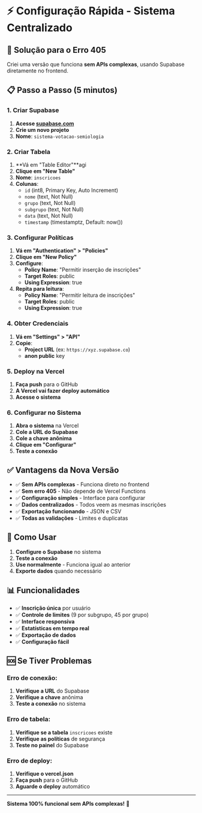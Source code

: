 # ⚡ Configuração Rápida - Sistema Centralizado

## 🚀 Solução para o Erro 405

Criei uma versão que funciona **sem APIs complexas**, usando Supabase diretamente no frontend.

## 📋 Passo a Passo (5 minutos)

### 1. Criar Supabase
1. **Acesse [supabase.com](https://supabase.com)**
2. **Crie um novo projeto**
3. **Nome**: `sistema-votacao-semiologia`

### 2. Criar Tabela
1. **Vá em "Table Editor"**agi
2. **Clique em "New Table"**
3. **Nome**: `inscricoes`
4. **Colunas**:
   - `id` (int8, Primary Key, Auto Increment)
   - `nome` (text, Not Null)
   - `grupo` (text, Not Null)
   - `subgrupo` (text, Not Null)
   - `data` (text, Not Null)
   - `timestamp` (timestamptz, Default: now())

### 3. Configurar Políticas
1. **Vá em "Authentication" > "Policies"**
2. **Clique em "New Policy"**
3. **Configure**:
   - **Policy Name**: "Permitir inserção de inscrições"
   - **Target Roles**: public
   - **Using Expression**: true
4. **Repita para leitura**:
   - **Policy Name**: "Permitir leitura de inscrições"
   - **Target Roles**: public
   - **Using Expression**: true

### 4. Obter Credenciais
1. **Vá em "Settings" > "API"**
2. **Copie**:
   - **Project URL** (ex: `https://xyz.supabase.co`)
   - **anon public** key

### 5. Deploy na Vercel
1. **Faça push** para o GitHub
2. **A Vercel vai fazer deploy automático**
3. **Acesse o sistema**

### 6. Configurar no Sistema
1. **Abra o sistema** na Vercel
2. **Cole a URL do Supabase**
3. **Cole a chave anônima**
4. **Clique em "Configurar"**
5. **Teste a conexão**

## ✅ Vantagens da Nova Versão

- ✅ **Sem APIs complexas** - Funciona direto no frontend
- ✅ **Sem erro 405** - Não depende de Vercel Functions
- ✅ **Configuração simples** - Interface para configurar
- ✅ **Dados centralizados** - Todos veem as mesmas inscrições
- ✅ **Exportação funcionando** - JSON e CSV
- ✅ **Todas as validações** - Limites e duplicatas

## 🎯 Como Usar

1. **Configure o Supabase** no sistema
2. **Teste a conexão**
3. **Use normalmente** - Funciona igual ao anterior
4. **Exporte dados** quando necessário

## 📊 Funcionalidades

- ✅ **Inscrição única** por usuário
- ✅ **Controle de limites** (9 por subgrupo, 45 por grupo)
- ✅ **Interface responsiva**
- ✅ **Estatísticas em tempo real**
- ✅ **Exportação de dados**
- ✅ **Configuração fácil**

## 🆘 Se Tiver Problemas

### Erro de conexão:
1. **Verifique a URL** do Supabase
2. **Verifique a chave** anônima
3. **Teste a conexão** no sistema

### Erro de tabela:
1. **Verifique se a tabela** `inscricoes` existe
2. **Verifique as políticas** de segurança
3. **Teste no painel** do Supabase

### Erro de deploy:
1. **Verifique o vercel.json**
2. **Faça push** para o GitHub
3. **Aguarde o deploy** automático

---

**Sistema 100% funcional sem APIs complexas!** 🚀 